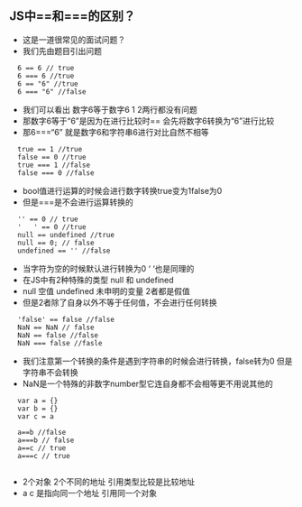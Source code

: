 ## JS中==和===的区别？
  * 这是一道很常见的面试问题？
  * 我们先由题目引出问题
  ```
    6 == 6 // true
    6 === 6 //true
    6 == "6" //true
    6 === "6" //false
  ```
  * 我们可以看出 数字6等于数字6 1 2两行都没有问题
  * 那数字6等于“6”是因为在进行比较时== 会先将数字6转换为“6”进行比较
  * 那6===“6” 就是数字6和字符串6进行对比自然不相等

  ```
    true == 1 //true
    false == 0 //true
    true === 1 //false
    false === 0 //false
  ```
  * bool值进行运算的时候会进行数字转换true变为1false为0 
  * 但是===是不会进行运算转换的

  ```
    '' == 0 // true
    '   ' == 0 //true
    null == undefined //true
    null == 0; // false
    undefined == '' //false
  ```
  * 当字符为空的时候默认进行转换为0 ‘   ‘也是同理的
  * 在JS中有2种特殊的类型 null 和 undefined
  * null 空值 undefined 未申明的变量 2者都是假值
  * 但是2者除了自身以外不等于任何值，不会进行任何转换

  ```
    'false' == false //false
    NaN == NaN // false
    NaN == false //false
    NaN === false //fasle

  ```
  * 我们注意第一个转换的条件是遇到字符串的时候会进行转换，false转为0 但是字符串不会转换
  * NaN是一个特殊的非数字number型它连自身都不会相等更不用说其他的

  ```
    var a = {}
    var b = {}
    var c = a 

    a==b //false
    a===b // false
    a==c // true
    a===c // true
    
  ```
  * 2个对象 2个不同的地址 引用类型比较是比较地址
  * a c 是指向同一个地址 引用同一个对象
